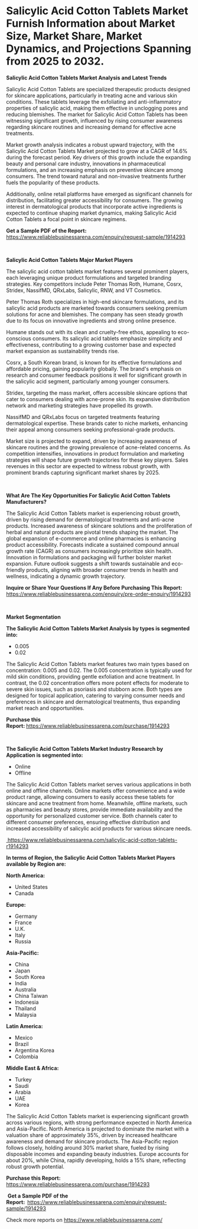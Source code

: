<p><h1>Salicylic Acid Cotton Tablets Market Furnish Information about Market Size, Market Share, Market Dynamics, and Projections Spanning from 2025 to 2032.</h1></p><p><strong>Salicylic Acid Cotton Tablets Market Analysis and Latest Trends</strong></p>
<p><p>Salicylic Acid Cotton Tablets are specialized therapeutic products designed for skincare applications, particularly in treating acne and various skin conditions. These tablets leverage the exfoliating and anti-inflammatory properties of salicylic acid, making them effective in unclogging pores and reducing blemishes. The market for Salicylic Acid Cotton Tablets has been witnessing significant growth, influenced by rising consumer awareness regarding skincare routines and increasing demand for effective acne treatments.</p><p>Market growth analysis indicates a robust upward trajectory, with the Salicylic Acid Cotton Tablets Market projected to grow at a CAGR of 14.6% during the forecast period. Key drivers of this growth include the expanding beauty and personal care industry, innovations in pharmaceutical formulations, and an increasing emphasis on preventive skincare among consumers. The trend toward natural and non-invasive treatments further fuels the popularity of these products.</p><p>Additionally, online retail platforms have emerged as significant channels for distribution, facilitating greater accessibility for consumers. The growing interest in dermatological products that incorporate active ingredients is expected to continue shaping market dynamics, making Salicylic Acid Cotton Tablets a focal point in skincare regimens.</p></p>
<p><strong>Get a Sample PDF of the Report:&nbsp;</strong> <a href="https://www.reliablebusinessarena.com/enquiry/request-sample/1914293?utm_campaign=2185&utm_medium=2&utm_source=Github&utm_content=ia&utm_term=06042025&utm_id=salicylic-acid-cotton-tablets">https://www.reliablebusinessarena.com/enquiry/request-sample/1914293</a></p>
<p>&nbsp;</p>
<p><strong>Salicylic Acid Cotton Tablets Major Market Players</strong></p>
<p><p>The salicylic acid cotton tablets market features several prominent players, each leveraging unique product formulations and targeted branding strategies. Key competitors include Peter Thomas Roth, Humane, Cosrx, Stridex, NassifMD, QRxLabs, Salicylic, RNW, and VT Cosmetics.</p><p>Peter Thomas Roth specializes in high-end skincare formulations, and its salicylic acid products are marketed towards consumers seeking premium solutions for acne and blemishes. The company has seen steady growth due to its focus on innovative ingredients and strong online presence. </p><p>Humane stands out with its clean and cruelty-free ethos, appealing to eco-conscious consumers. Its salicylic acid tablets emphasize simplicity and effectiveness, contributing to a growing customer base and expected market expansion as sustainability trends rise.</p><p>Cosrx, a South Korean brand, is known for its effective formulations and affordable pricing, gaining popularity globally. The brand's emphasis on research and consumer feedback positions it well for significant growth in the salicylic acid segment, particularly among younger consumers.</p><p>Stridex, targeting the mass market, offers accessible skincare options that cater to consumers dealing with acne-prone skin. Its expansive distribution network and marketing strategies have propelled its growth.</p><p>NassifMD and QRxLabs focus on targeted treatments featuring dermatological expertise. These brands cater to niche markets, enhancing their appeal among consumers seeking professional-grade products.</p><p>Market size is projected to expand, driven by increasing awareness of skincare routines and the growing prevalence of acne-related concerns. As competition intensifies, innovations in product formulation and marketing strategies will shape future growth trajectories for these key players. Sales revenues in this sector are expected to witness robust growth, with prominent brands capturing significant market shares by 2025.</p></p>
<p>&nbsp;</p>
<p><strong>What Are The Key Opportunities For Salicylic Acid Cotton Tablets Manufacturers?</strong></p>
<p><p>The Salicylic Acid Cotton Tablets market is experiencing robust growth, driven by rising demand for dermatological treatments and anti-acne products. Increased awareness of skincare solutions and the proliferation of herbal and natural products are pivotal trends shaping the market. The global expansion of e-commerce and online pharmacies is enhancing product accessibility. Forecasts indicate a sustained compound annual growth rate (CAGR) as consumers increasingly prioritize skin health. Innovation in formulations and packaging will further bolster market expansion. Future outlook suggests a shift towards sustainable and eco-friendly products, aligning with broader consumer trends in health and wellness, indicating a dynamic growth trajectory.</p></p>
<p><strong>Inquire or Share Your Questions If Any Before Purchasing This Report:</strong> <a href="https://www.reliablebusinessarena.com/enquiry/pre-order-enquiry/1914293?utm_campaign=2185&utm_medium=2&utm_source=Github&utm_content=ia&utm_term=06042025&utm_id=salicylic-acid-cotton-tablets">https://www.reliablebusinessarena.com/enquiry/pre-order-enquiry/1914293</a></p>
<p>&nbsp;</p>
<p><strong>Market Segmentation</strong></p>
<p><strong>The Salicylic Acid Cotton Tablets Market Analysis by types is segmented into:</strong></p>
<p><ul><li>0.005</li><li>0.02</li></ul></p>
<p><p>The Salicylic Acid Cotton Tablets market features two main types based on concentration: 0.005 and 0.02. The 0.005 concentration is typically used for mild skin conditions, providing gentle exfoliation and acne treatment. In contrast, the 0.02 concentration offers more potent effects for moderate to severe skin issues, such as psoriasis and stubborn acne. Both types are designed for topical application, catering to varying consumer needs and preferences in skincare and dermatological treatments, thus expanding market reach and opportunities.</p></p>
<p><strong>Purchase this Report:&nbsp;</strong><a href="https://www.reliablebusinessarena.com/purchase/1914293?utm_campaign=2185&utm_medium=2&utm_source=Github&utm_content=ia&utm_term=06042025&utm_id=salicylic-acid-cotton-tablets">https://www.reliablebusinessarena.com/purchase/1914293</a></p>
<p>&nbsp;</p>
<p><strong>The Salicylic Acid Cotton Tablets Market Industry Research by Application is segmented into:</strong></p>
<p><ul><li>Online</li><li>Offline</li></ul></p>
<p><p>The Salicylic Acid Cotton Tablets market serves various applications in both online and offline channels. Online markets offer convenience and a wide product range, allowing consumers to easily access these tablets for skincare and acne treatment from home. Meanwhile, offline markets, such as pharmacies and beauty stores, provide immediate availability and the opportunity for personalized customer service. Both channels cater to different consumer preferences, ensuring effective distribution and increased accessibility of salicylic acid products for various skincare needs.</p></p>
<p><a href="https://www.reliablebusinessarena.com/salicylic-acid-cotton-tablets-r1914293?utm_campaign=2185&utm_medium=2&utm_source=Github&utm_content=ia&utm_term=06042025&utm_id=salicylic-acid-cotton-tablets">&nbsp;https://www.reliablebusinessarena.com/salicylic-acid-cotton-tablets-r1914293</a></p>
<p><strong>In terms of Region, the Salicylic Acid Cotton Tablets Market Players available by Region are:</strong></p>
<p>
    <p> <strong> North America: </strong>
        <ul>
            <li>United States</li>
            <li>Canada</li>
        </ul>
        </p> 
    <p> <strong> Europe: </strong>
        <ul>
            <li>Germany</li>
            <li>France</li>
            <li>U.K.</li>
            <li>Italy</li>
            <li>Russia</li>
        </ul>
        </p> 
    <p> <strong> Asia-Pacific: </strong>
        <ul>
            <li>China</li>
            <li>Japan</li>
            <li>South Korea</li>
            <li>India</li>
            <li>Australia</li>
            <li>China Taiwan</li>
            <li>Indonesia</li>
            <li>Thailand</li>
            <li>Malaysia</li>
        </ul>
        </p> 
    <p> <strong> Latin America: </strong>
        <ul>
            <li>Mexico</li>
            <li>Brazil</li>
            <li>Argentina Korea</li>
            <li>Colombia</li>
        </ul>
        </p> 
    <p> <strong> Middle East & Africa: </strong>
        <ul>
            <li>Turkey</li>
            <li>Saudi</li>
            <li>Arabia</li>
            <li>UAE</li>
            <li>Korea</li>
        </ul>
    </p>
    </p>
<p><p>The Salicylic Acid Cotton Tablets market is experiencing significant growth across various regions, with strong performance expected in North America and Asia-Pacific. North America is projected to dominate the market with a valuation share of approximately 35%, driven by increased healthcare awareness and demand for skincare products. The Asia-Pacific region follows closely, holding around 30% market share, fueled by rising disposable incomes and expanding beauty industries. Europe accounts for about 20%, while China, rapidly developing, holds a 15% share, reflecting robust growth potential.</p></p>
<p><strong>Purchase this Report: </strong><a href="https://www.reliablebusinessarena.com/purchase/1914293?utm_campaign=2185&utm_medium=2&utm_source=Github&utm_content=ia&utm_term=06042025&utm_id=salicylic-acid-cotton-tablets">https://www.reliablebusinessarena.com/purchase/1914293</a></p>
<p>&nbsp;<strong>Get a Sample PDF of the Report:&nbsp;&nbsp;</strong><a href="https://www.reliablebusinessarena.com/enquiry/request-sample/1914293?utm_campaign=2185&utm_medium=2&utm_source=Github&utm_content=ia&utm_term=06042025&utm_id=salicylic-acid-cotton-tablets">https://www.reliablebusinessarena.com/enquiry/request-sample/1914293</a></p>
<p><strong></strong></p>
<p>Check more reports on <a href="https://www.reliablebusinessarena.com/?utm_campaign=2185&utm_medium=2&utm_source=Github&utm_content=ia&utm_term=06042025&utm_id=salicylic-acid-cotton-tablets">https://www.reliablebusinessarena.com/</a></p>